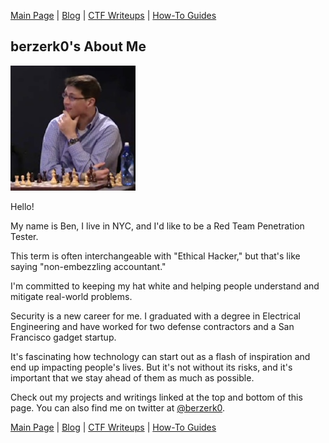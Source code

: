 [Main Page](../index.html) \| [Blog](https://github.com/berzerk0/GitPage/wiki/Post-Listing) \| [CTF Writeups](../CTF-Writeups/CTF-index.html) \| [How-To Guides](../How-To-Guides/HowTo-index.html) <br>

## berzerk0's About Me

![hi](../images/avatar.png)

Hello!

My name is Ben, I live in NYC, and I'd like to be a Red Team Penetration Tester.

This term is often interchangeable with "Ethical Hacker," but that's like saying "non-embezzling accountant."

I'm committed to keeping my hat white and helping people understand and mitigate real-world problems.


Security is a new career for me. I graduated with a degree in Electrical Engineering and have worked for two defense contractors and a San Francisco gadget startup.

It's fascinating how technology can start out as a flash of inspiration and end up impacting people's lives. But it's not without its risks, and it's important that we stay ahead of them as much as possible.

Check out my projects and writings linked at the top and bottom of this page. You can also find me on twitter at [@berzerk0](https://twitter.com/berzerk0).


[Main Page](index.html) \| [Blog](https://github.com/berzerk0/GitPage/wiki/Post-Listing) \| [CTF Writeups](CTF-Writeups/CTF-index.html) \| [How-To Guides](How-To-Guides/HowTo-index.html) <br>
